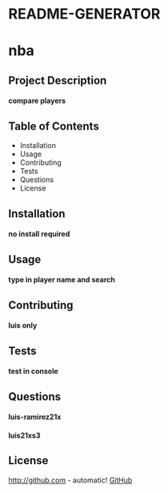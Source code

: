 # README-GENERATOR
# nba
    
## Project Description
#### compare players
    
## Table of Contents
* Installation
* Usage
* Contributing
* Tests
* Questions
* License
    
## Installation 
#### no install required
    
## Usage
#### type in player name and search 
    
## Contributing
#### luis only
    
## Tests
#### test in console
    
## Questions
#### luis-ramirez21x
#### luis21xs3
    
## License
http://github.com - automatic!
[GitHub](http://github.com)
    